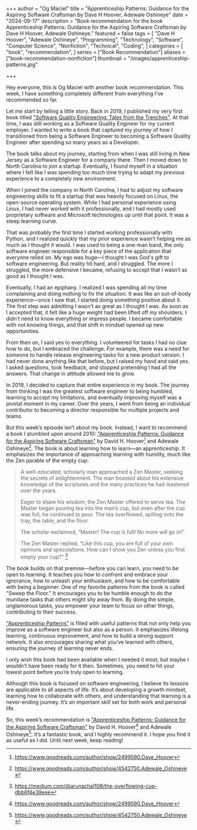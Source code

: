 +++
author = "Og Maciel"
title = "Apprenticeship Patterns: Guidance for the Aspiring Software Craftsman by Dave H Hoover, Adewale Oshineye"
date = "2024-09-17"
description = "Book recommendation for the book Apprenticeship Patterns: Guidance for the Aspiring Software Craftsman by Dave H Hoover, Adewale Oshineye."
featured = false
tags = [
    "Dave H Hoover",
    "Adewale Oshineye",
    "Programming",
    "Technology",
    "Software",
    "Computer Science",
    "Nonfiction",
    "Technical",
    "Coding",
]
categories = [
    "book",
    "recommendation",
]
series = ["Book Recommendation"]
aliases = ["book-recommendation-nonfiction"]
thumbnail = "/images/apprenticeship-patterns.jpg"

+++

Hey everyone, this is Og Maciel with another book recommendation. This week, I have something completely different from everything I've recommended so far.

Let me start by telling a little story. Back in 2019, I published my very first book titled <a href="https://amzn.to/3TuYNlM" rel="nofollow" target="_blank">"Software Quality Engineering: Tales from the Trenches"</a>. At that time, I was still working as a Software Quality Engineer for my current employer. I wanted to write a book that captured my journey of how I transitioned from being a Software Engineer to becoming a Software Quality Engineer after spending so many years as a Developer.

The book talks about my journey, starting from when I was still living in New Jersey as a Software Engineer for a company there. Then I moved down to North Carolina to join a startup. Eventually, I found myself in a situation where I felt like I was spending too much time trying to adapt my previous experience to a completely new environment.

When I joined the company in North Carolina, I had to adjust my software engineering skills to fit a startup that was heavily focused on Linux, the open-source operating system. While I had personal experience using Linux, I had never worked with it professionally, and I had mostly used proprietary software and Microsoft technologies up until that point. It was a steep learning curve.

That was probably the first time I started working professionally with Python, and I realized quickly that my prior experience wasn’t helping me as much as I thought it would. I was used to being a one-man band, the only software engineer responsible for a key piece of the application that everyone relied on. My ego was huge—I thought I was God's gift to software engineering. But reality hit hard, and I struggled. The more I struggled, the more defensive I became, refusing to accept that I wasn’t as good as I thought I was.

Eventually, I had an epiphany. I realized I was spending all my time complaining and doing nothing to fix the situation. It was like an out-of-body experience—once I saw that, I started doing something positive about it. The first step was admitting I wasn’t as great as I thought I was. As soon as I accepted that, it felt like a huge weight had been lifted off my shoulders. I didn’t need to know everything or impress people. I became comfortable with not knowing things, and that shift in mindset opened up new opportunities.

From then on, I said yes to everything. I volunteered for tasks I had no clue how to do, but I embraced the challenge. For example, there was a need for someone to handle release engineering tasks for a new product version. I had never done anything like that before, but I raised my hand and said yes. I asked questions, took feedback, and stopped pretending I had all the answers. That change in attitude allowed me to grow.

In 2019, I decided to capture that entire experience in my book. The journey from thinking I was the greatest software engineer to being humbled, learning to accept my limitations, and eventually improving myself was a pivotal moment in my career. Over the years, I went from being an individual contributor to becoming a director responsible for multiple projects and teams.

But this week’s episode isn’t about my book. Instead, I want to recommend a book I stumbled upon around 2010: <a href="https://amzn.to/3B35aGF" rel="nofollow" target="_blank">"Apprenticeship Patterns: Guidance for the Aspiring Software Craftsman"</a> by David H. Hoover[^2] and Adewale Oshineye[^3]. The book is about learning how to learn—an apprenticeship. It emphasizes the importance of approaching learning with humility, much like the Zen parable of the empty cup:

> A well-educated, scholarly man approached a Zen Master, seeking the secrets of enlightenment. The man boasted about his extensive knowledge of the scriptures and the many practices he had mastered over the years.
>
> Eager to share his wisdom, the Zen Master offered to serve tea. The Master began pouring tea into the man’s cup, but even after the cup was full, he continued to pour. The tea overflowed, spilling onto the tray, the table, and the floor.
>
> The scholar exclaimed, “Master! The cup is full! No more will go in!”
>
> The Zen Master replied, “Like this cup, you are full of your own opinions and speculations. How can I show you Zen unless you first empty your cup?” [^1]

The book builds on that premise—before you can learn, you need to be open to learning. It teaches you how to confront and embrace your ignorance, how to unleash your enthusiasm, and how to be comfortable with being a beginner. One of my favorite patterns from the book is called "Sweep the Floor." It encourages you to be humble enough to do the mundane tasks that others might shy away from. By doing the simple, unglamorous tasks, you empower your team to focus on other things, contributing to their success.

<a href="https://amzn.to/3B35aGF" rel="nofollow" target="_blank">"Apprenticeship Patterns"</a> is filled with useful patterns that not only help you improve as a software engineer but also as a person. It emphasizes lifelong learning, continuous improvement, and how to build a strong support network. It also encourages sharing what you’ve learned with others, ensuring the journey of learning never ends.

I only wish this book had been available when I needed it most, but maybe I wouldn’t have been ready for it then. Sometimes, you need to hit your lowest point before you’re truly open to learning.

Although this book is focused on software engineering, I believe its lessons are applicable to all aspects of life. It’s about developing a growth mindset, learning how to collaborate with others, and understanding that learning is a never-ending journey. It’s an important skill set for both work and personal life.

So, this week’s recommendation is <a href="https://amzn.to/3B35aGF" rel="nofollow" target="_blank">"Apprenticeship Patterns: Guidance for the Aspiring Software Craftsman"</a> by David H. Hoover[^2] and Adewale Oshineye[^3]. It’s a fantastic book, and I highly recommend it. I hope you find it as useful as I did. Until next week, keep reading!

[^1]: https://medium.com/@arunachal108/the-overflowing-cup-dbb6f4e39eee
[^2]: https://www.goodreads.com/author/show/2499590.Dave_Hoover
[^3]: https://www.goodreads.com/author/show/4542750.Adewale_Oshineye
